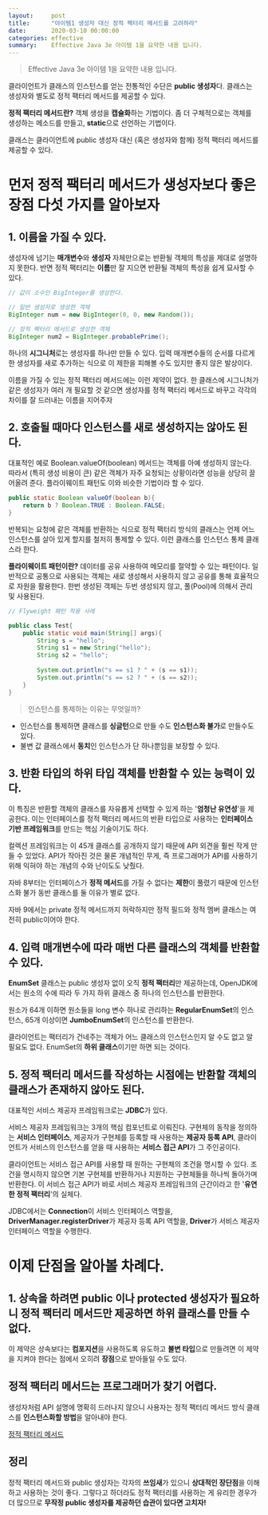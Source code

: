 ```yaml
---
layout:     post
title:      "아이템1 생성자 대신 정적 팩터리 메서드를 고려하라"
date:       2020-03-10 00:00:00
categories: effective
summary:    Effective Java 3e 아이템 1을 요약한 내용 입니다.
---
```


> Effective Java 3e 아이템 1을 요약한 내용 입니다.

클라이언트가 클래스의 인스턴스를 얻는 전통적인 수단은 **public 생성자**다. 클래스는 생성자와 별도로 정적 팩터리 메서드를 제공할 수 있다. 

**정적 팩터리 메서드란?**
객체 생성을 **캡슐화**하는 기법이다.
좀 더 구체적으로는 객체를 생성하는 메소드를 만들고, **static**으로 선언하는 기법이다.

클래스는 클라이언트에 public 생성자 대신 (혹은 생성자와 함께) 정적 팩터리 메서드를 제공할 수 있다. 

# 먼저 정적 팩터리 메서드가 생성자보다 좋은 장점 다섯 가지를 알아보자

## 1. 이름을 가질 수 있다.

생성자에 넘기는 **매개변수**와 **생성자** 자체만으로는 반환될 객체의 특성을 제대로 설명하지 못한다. 반면 정적 팩터리는 **이름**만 잘 지으면 반환될 객체의 특성을 쉽게 묘사할 수 있다. 

```java
// 값이 소수인 BigInteger를 생성한다. 

// 일반 생성자로 생성한 객체
BigInteger num = new BigInteger(0, 0, new Random()); 

// 정적 팩터리 메서드로 생성한 객체
BigInteger num2 = BigInteger.probablePrime(); 
```

하나의 **시그니처**로는 생성자를 하나만 만들 수 있다. 입력 매개변수들의 순서를 다르게 한 생성자를 새로 추가하는 식으로 이 제한을 피해볼 수도 있지만 좋지 않은 발상이다. 

이름을 가질 수 있는 정적 팩터리 메서드에는 이런 제약이 없다. 한 클래스에 시그니처가 같은 생성자가 여러 개 필요할 것 같으면 생성자를 정적 팩터리 메서드로 바꾸고 각각의 차이를 잘 드러내는 이름을 지어주자

## 2. 호출될 때마다 인스턴스를 새로 생성하지는 않아도 된다.

대표적인 예로 Boolean.valueOf(boolean) 메서드는 객체를 아예 생성하지 않는다. 따라서 (특히 생성 비용이 큰) 같은 객체가 자주 요청되는 상황이라면 성능을 상당히 끌어올려 준다. 플라이웨이트 패턴도 이와 비슷한 기법이라 할 수 있다. 

```java
public static Boolean valueOf(boolean b){
    return b ? Boolean.TRUE : Boolean.FALSE;
}
```

반복되는 요청에 같은 객체를 반환하는 식으로 정적 팩터리 방식의 클래스는 언제 어느 인스턴스를 살아 있게 할지를 철저히 통제할 수 있다. 이런 클래스를 인스턴스 통제 클래스라 한다. 

**플라이웨이트 패턴이란?**
데이터를 공유 사용하여 메모리를 절약할 수 있는 패턴이다. 
일반적으로 공통으로 사용되는 객체는 새로 생성해서 사용하지 않고 공유를 통해 효율적으로 자원을 활용한다. 
한번 생성된 객체는 두번 생성되지 않고, 풀(Pool)에 의해서 관리 및 사용된다. 

```java
// Flyweight 패턴 적용 사례

public class Test{
    public static void main(String[] args){
        String s = "hello";
        String s1 = new String("hello");
        String s2 = "hello";
    
        System.out.println("s == s1 ? " + (s == s1));
        System.out.println("s == s2 ? " + (s == s2));
    }
}
```

> 인스턴스를 통제하는 이유는 무엇일까?

- 인스턴스를 통제하면 클래스를 **싱글턴**으로 만들 수도 **인스턴스화 불가**로 만들수도 있다.
- 불변 값 클래스에서 **동치**인 인스턴스가 단 하나뿐임을 보장할 수 있다.

## 3. 반환 타입의 하위 타입 객체를 반환할 수 있는 능력이 있다.

이 특징은 반환할 객체의 클래스를 자유롭게 선택할 수 있게 하는 '**엄청난 유연성**'을 제공한다.  이는 인터페이스를 정적 팩터리 메서드의 반환 타입으로 사용하는 **인터페이스 기반 프레임워크**를 만드는 핵심 기술이기도 하다. 

컬렉션 프레임워크는 이 45개 클래스를 공개하지 않기 때문에 API 외견을 훨씬 작게 만들 수 있었다. API가 작아진 것은 물론 개념적인 무게, 즉 프로그래머가 API를 사용하기 위해 익혀야 하는 개념의 수와 난이도도 낮췄다. 

자바 8부터는 인터페이스가 **정적 메서드**를 가질 수 없다는 **제한**이 풀렸기 때문에 인스턴스화 불가 동반 클래스를 둘 이유가 별로 없다. 

자바 9에서는 private 정적 메서드까지 허락하지만 정적 필드와 정적 멤버 클래스는 여전히 public이어야 한다. 

## 4. 입력 매개변수에 따라 매번 다른 클래스의 객체를 반환할 수 있다.

**EnumSet** 클래스는 public 생성자 없이 오직 **정적 팩터리**만 제공하는데, OpenJDK에서는 원소의 수에 따라 두 가지 하위 클래스 중 하나의 인스턴스를 반환한다. 

원소가 64개 이하면 원소들을 long 변수 하나로 관리하는 **RegularEnumSet**의 인스턴스, 65개 이상이면 **JumboEnumSet**의 인스턴스를 반환한다. 

클라이언트는 팩터리가 건네주는 객체가 어느 클래스의 인스턴스인지 알 수도 없고 알 필요도 없다. EnumSet의 **하위 클래스**이기만 하면 되는 것이다. 

## 5. 정적 팩터리 메서드를 작성하는 시점에는 반환할 객체의 클래스가 존재하지 않아도 된다.

대표적인 서비스 제공자 프레임워크로는 **JDBC**가 있다. 

서비스 제공자 프레임워크는 3개의 핵심 컴포넌트로 이뤄진다. 구현체의 동작을 정의하는 **서비스 인터페이스**, 제공자가 구현체를 등록할 때 사용하는 **제공자 등록 API**, 클라이언트가 서비스의 인스턴스를 얻을 때 사용하는 **서비스 접근 API**가 그 주인공이다. 

클라이언트는 서비스 접근 API를 사용할 때 원하는 구현체의 조건을 명시할 수 있다. 조건을 명시하지 않으면 기본 구현체를 반환하거나 지원하는 구현체들을 하나씩 돌아가며 반환한다. 이 서비스 접근 API가 바로 서비스 제공자 프레임워크의 근간이라고 한 '**유연한 정적 팩터리**'의 실체다. 

JDBC에서는 **Connection**이 서비스 인터페이스 역할을, **DriverManager.registerDriver**가 제공자 등록 API 역할을, **Driver**가 서비스 제공자 인터페이스 역할을 수행한다. 

# 이제 단점을 알아볼 차례다.

## 1. 상속을 하려면 public 이나 protected 생성자가 필요하니 정적 팩터리 메서드만 제공하면 하위 클래스를 만들 수 없다.

이 제약은 상속보다는 **컴포지션**을 사용하도록 유도하고 **불변 타입**으로 만들려면 이 제약을 지켜야 한다는 점에서 오히려 **장점**으로 받아들일 수도 있다. 

## 정적 팩터리 메서드는 프로그래머가 찾기 어렵다.

생성자처럼 API 설명에 명확히 드러나지 않으니 사용자는 정적 팩터리 메서드 방식 클래스를 **인스턴스화할 방법**을 알아내야 한다. 

[정적 팩터리 메서드](https://www.notion.so/2fe7e1dc7efb4bce8e489ebf8f2c08d5)

## 정리

정적 팩터리 메서드와 public 생성자는 각자의 **쓰임새**가 있으니 **상대적인 장단점**을 이해하고 사용하는 것이 좋다. 그렇다고 하더라도 정적 팩터리를 사용하는 게 유리한 경우가 더 많으므로 **무작정 public 생성자를 제공하던 습관이 있다면 고치자!**